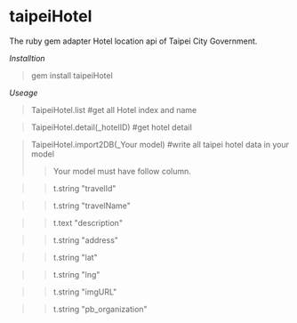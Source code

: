 taipeiHotel
===========

The ruby gem adapter Hotel location api of Taipei City Government.

*Installtion*

> gem install taipeiHotel

*Useage*

>TaipeiHotel.list #get all Hotel index and name

>TaipeiHotel.detail(_hotelID) #get hotel detail

>TaipeiHotel.import2DB(_Your model) #write all taipei hotel data in your model
>
>>Your model must have follow column.

>> t.string   "travelId"

>> t.string   "travelName"

>> t.text     "description"

>> t.string   "address"

>> t.string   "lat"

>> t.string   "lng"

>> t.string   "imgURL"

>> t.string   "pb_organization"
